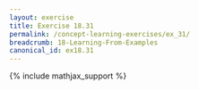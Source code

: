 ```yaml
---
layout: exercise
title: Exercise 18.31
permalink: /concept-learning-exercises/ex_31/
breadcrumb: 18-Learning-From-Examples
canonical_id: ex18.31
---
```


{% include mathjax_support %}
